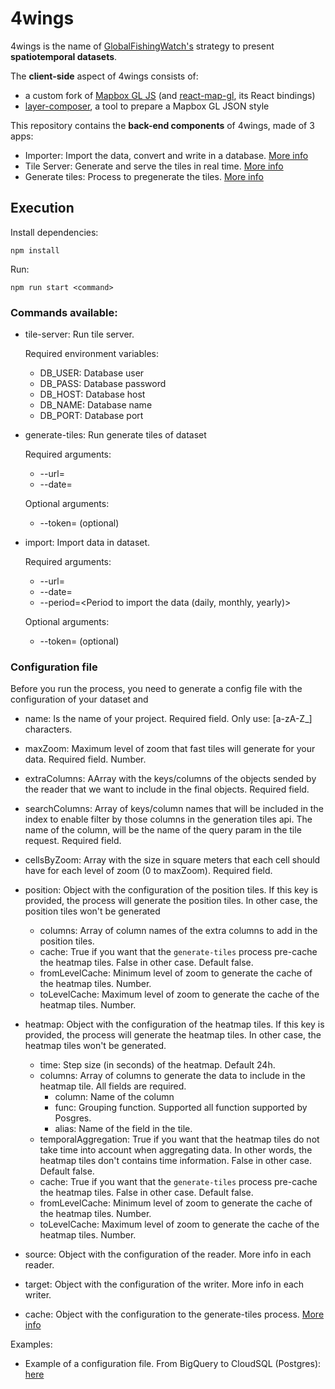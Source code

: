 # 4wings

4wings is the name of <a href="https://globalfishingwatch.org/">GlobalFishingWatch's</a> strategy to present **spatiotemporal datasets**.

The **client-side** aspect of 4wings consists of:

- a custom fork of <a href="https://github.com/GlobalFishingWatch/mapbox-gl-js">Mapbox GL JS</a> (and <a href="https://github.com/GlobalFishingWatch/react-map-gl/">react-map-gl</a>, its React bindings)
- <a href="https://github.com/GlobalFishingWatch/layer-composer/">layer-composer</a>, a tool to prepare a Mapbox GL JSON style</a> 

This repository contains the **back-end components** of 4wings, made of 3 apps:

- Importer: Import the data, convert and write in a database. [More info](./src/importer/README.md)
- Tile Server: Generate and serve the tiles in real time. [More info](./src/tile-server/README.md)
- Generate tiles: Process to pregenerate the tiles. [More info](./src/generate-tiles/README.md)

## Execution

Install dependencies:

```
npm install
```

Run:

```
npm run start <command>
```

### Commands available:

- tile-server: Run tile server.

  Required environment variables:

  - DB_USER: Database user
  - DB_PASS: Database password
  - DB_HOST: Database host
  - DB_NAME: Database name
  - DB_PORT: Database port

- generate-tiles: Run generate tiles of dataset

  Required arguments:

  - --url=<Url of the config file>
  - --date=<Date to execute>

  Optional arguments:

  - --token=<Auth token to obtain the config file> (optional)

- import: Import data in dataset.

  Required arguments:

  - --url=<Url of the config file>
  - --date=<Date to execute>
  - --period=<Period to import the data (daily, monthly, yearly)>

  Optional arguments:

  - --token=<Auth token to obtain the config file> (optional)

### Configuration file

Before you run the process, you need to generate a config file with the configuration of your dataset and

- name: Is the name of your project. Required field. Only use: [a-zA-Z_] characters.
- maxZoom: Maximum level of zoom that fast tiles will generate for your data. Required field. Number.
- extraColumns: AArray with the keys/columns of the objects sended by the reader that we want to include in the final objects. Required field.
- searchColumns: Array of keys/column names that will be included in the index to enable filter by those columns in the generation tiles api. The name of the column, will be the name of the query param in the tile request. Required field.
- cellsByZoom: Array with the size in square meters that each cell should have for each level of zoom (0 to maxZoom). Required field.
- position: Object with the configuration of the position tiles. If this key is provided, the process will generate the position tiles. In other case, the position tiles won't be generated
  - columns: Array of column names of the extra columns to add in the position tiles.
  - cache: True if you want that the `generate-tiles` process pre-cache the heatmap tiles. False in other case. Default false.
  - fromLevelCache: Minimum level of zoom to generate the cache of the heatmap tiles. Number.
  - toLevelCache: Maximum level of zoom to generate the cache of the heatmap tiles. Number.
- heatmap: Object with the configuration of the heatmap tiles. If this key is provided, the process will generate the heatmap tiles. In other case, the heatmap tiles won't be generated.

  - time: Step size (in seconds) of the heatmap. Default 24h.
  - columns: Array of columns to generate the data to include in the heatmap tile. All fields are required.
    - column: Name of the column
    - func: Grouping function. Supported all function supported by Posgres.
    - alias: Name of the field in the tile.
  - temporalAggregation: True if you want that the heatmap tiles do not take time into account when aggregating data. In other words, the heatmap tiles don't contains time information. False in other case. Default false.
  - cache: True if you want that the `generate-tiles` process pre-cache the heatmap tiles. False in other case. Default false.
  - fromLevelCache: Minimum level of zoom to generate the cache of the heatmap tiles. Number.
  - toLevelCache: Maximum level of zoom to generate the cache of the heatmap tiles. Number.

- source: Object with the configuration of the reader. More info in each reader.
- target: Object with the configuration of the writer. More info in each writer.
- cache: Object with the configuration to the generate-tiles process. [More info](./generate-tiles/README.md)

Examples:

- Example of a configuration file. From BigQuery to CloudSQL (Postgres): [here](./doc/examples-config/bigquery-to-cloudsql.json)
